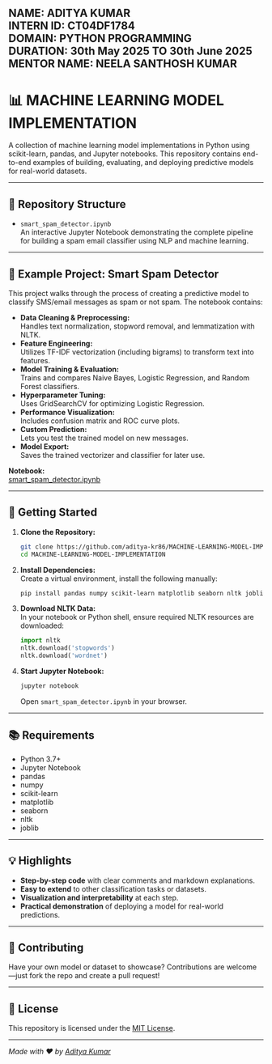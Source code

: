 NAME: ADITYA KUMAR    
INTERN ID: CT04DF1784     
DOMAIN: PYTHON PROGRAMMING      
DURATION: 30th May 2025 TO 30th June 2025      
MENTOR NAME: NEELA SANTHOSH KUMAR  
---
# 📊 MACHINE LEARNING MODEL IMPLEMENTATION

A collection of machine learning model implementations in Python using scikit-learn, pandas, and Jupyter notebooks. This repository contains end-to-end examples of building, evaluating, and deploying predictive models for real-world datasets.

---

## 📁 Repository Structure

- `smart_spam_detector.ipynb`  
  An interactive Jupyter Notebook demonstrating the complete pipeline for building a spam email classifier using NLP and machine learning.

---

## 📨 Example Project: Smart Spam Detector

This project walks through the process of creating a predictive model to classify SMS/email messages as spam or not spam. The notebook contains:

- **Data Cleaning & Preprocessing:**  
  Handles text normalization, stopword removal, and lemmatization with NLTK.
- **Feature Engineering:**  
  Utilizes TF-IDF vectorization (including bigrams) to transform text into features.
- **Model Training & Evaluation:**  
  Trains and compares Naive Bayes, Logistic Regression, and Random Forest classifiers.
- **Hyperparameter Tuning:**  
  Uses GridSearchCV for optimizing Logistic Regression.
- **Performance Visualization:**  
  Includes confusion matrix and ROC curve plots.
- **Custom Prediction:**  
  Lets you test the trained model on new messages.
- **Model Export:**  
  Saves the trained vectorizer and classifier for later use.

**Notebook:**  
[smart_spam_detector.ipynb](smart_spam_detector.ipynb)

---

## 🚀 Getting Started

1. **Clone the Repository:**
   ```bash
   git clone https://github.com/aditya-kr86/MACHINE-LEARNING-MODEL-IMPLEMENTATION.git
   cd MACHINE-LEARNING-MODEL-IMPLEMENTATION
   ```

2. **Install Dependencies:**  
   Create a virtual environment, install the following manually:
   ```bash
   pip install pandas numpy scikit-learn matplotlib seaborn nltk joblib
   ```

3. **Download NLTK Data:**  
   In your notebook or Python shell, ensure required NLTK resources are downloaded:
   ```python
   import nltk
   nltk.download('stopwords')
   nltk.download('wordnet')
   ```

4. **Start Jupyter Notebook:**  
   ```bash
   jupyter notebook
   ```
   Open `smart_spam_detector.ipynb` in your browser.

---

## 📚 Requirements

- Python 3.7+
- Jupyter Notebook
- pandas
- numpy
- scikit-learn
- matplotlib
- seaborn
- nltk
- joblib

---

## 💡 Highlights

- **Step-by-step code** with clear comments and markdown explanations.
- **Easy to extend** to other classification tasks or datasets.
- **Visualization and interpretability** at each step.
- **Practical demonstration** of deploying a model for real-world predictions.

---

## 🤝 Contributing

Have your own model or dataset to showcase? Contributions are welcome—just fork the repo and create a pull request!

---

## 📜 License

This repository is licensed under the [MIT License](LICENSE).

---

*Made with ❤️ by [Aditya Kumar](https://adityakr.me)*

